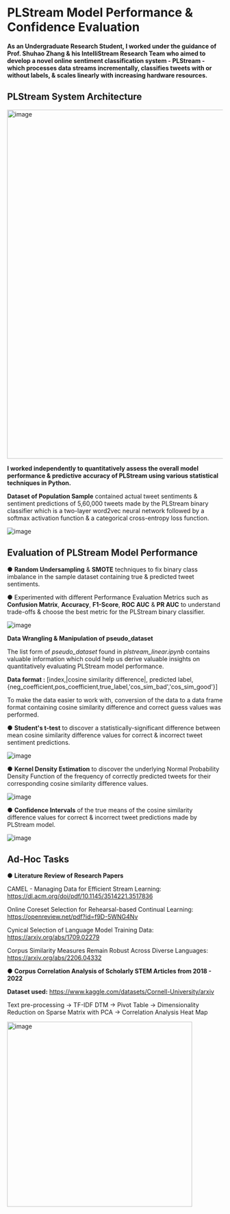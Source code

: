 # PLStream Model Performance & Confidence Evaluation

**As an Undergraduate Research Student, I worked under the guidance of Prof. Shuhao Zhang & his IntelliStream Research Team who aimed to develop a novel online sentiment classification system - PLStream - which processes data streams incrementally, classifies tweets with or without labels, & scales linearly with increasing hardware resources.**

## PLStream System Architecture

<img width="815" alt="image" src="https://user-images.githubusercontent.com/64684527/203735766-49a34564-7bcc-437f-9139-c23cb0714005.png">

**I worked independently to quantitatively assess the overall model performance & predictive accuracy of PLStream using various statistical techniques in Python.**

**Dataset of Population Sample** contained actual tweet sentiments & sentiment predictions of 5,60,000 tweets made by the PLStream binary classifier which is a two-layer word2vec neural network followed by a softmax activation function & a categorical cross-entropy loss function.

![image](https://github.com/adharshasam/SentiStream/assets/64684527/fe133db9-cf01-4b9a-9765-eac986b327a2)

## Evaluation of PLStream Model Performance

● **Random Undersampling** & **SMOTE** techniques to fix binary class imbalance in the sample dataset containing true & predicted tweet sentiments.

● Experimented with different Performance Evaluation Metrics such as **Confusion Matrix**, **Accuracy**, **F1-Score**, **ROC AUC** & **PR AUC** to understand trade-offs & choose the best metric for the PLStream binary classifier.

![image](https://github.com/adharshasam/SentiStream/assets/64684527/c038a4fd-ef8f-4bff-a84f-a693496088d9)

**Data Wrangling & Manipulation of pseudo_dataset**

The list form of *pseudo_dataset* found in *plstream_linear.ipynb* contains valuable information which could help us derive valuable insights on quantitatively evaluating PLStream model performance.

**Data format :** [index,|cosine similarity difference|, predicted label,{neg_coefficient,pos_coefficient,true_label,'cos_sim_bad','cos_sim_good'}]

To make the data easier to work with, conversion of the data to a data frame format containing cosine similarity difference and correct guess values was performed.

● **Student's t-test** to discover a statistically-significant difference between mean cosine similarity difference values for correct & incorrect tweet sentiment predictions.

![image](https://github.com/adharshasam/SentiStream/assets/64684527/b572fb1c-35db-40b9-bc07-4b0b8a950766)

● **Kernel Density Estimation** to discover the underlying Normal Probability Density Function of the frequency of correctly predicted tweets for their corresponding cosine similarity difference values.

![image](https://github.com/adharshasam/SentiStream/assets/64684527/dbeeb29f-e670-44b2-98de-9ed0f91ef4d4)

● **Confidence Intervals** of the true means of the cosine similarity difference values for correct & incorrect tweet predictions made by PLStream model.

![image](https://github.com/adharshasam/SentiStream/assets/64684527/19d2adb9-2194-408d-82fb-23df78f82a69)

## Ad-Hoc Tasks

● **Literature Review of Research Papers**

CAMEL - Managing Data for Efficient Stream Learning: https://dl.acm.org/doi/pdf/10.1145/3514221.3517836

Online Coreset Selection for Rehearsal-based Continual Learning: https://openreview.net/pdf?id=f9D-5WNG4Nv

Cynical Selection of Language Model Training Data: https://arxiv.org/abs/1709.02279

Corpus Similarity Measures Remain Robust Across Diverse Languages: https://arxiv.org/abs/2206.04332

● **Corpus Correlation Analysis of Scholarly STEM Articles from 2018 - 2022**

**Dataset used:** https://www.kaggle.com/datasets/Cornell-University/arxiv

Text pre-processing -> TF-IDF DTM -> Pivot Table -> Dimensionality Reduction on Sparse Matrix with PCA -> Correlation Analysis Heat Map

<img width="432" alt="image" src="https://user-images.githubusercontent.com/64684527/210374182-ca9698bc-2576-470f-bd2c-f8a2550cf9f0.png">
